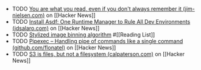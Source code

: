 - TODO [You are what you read, even if you don't always remember it (jim-nielsen.com)](https://news.ycombinator.com/item?id=40151952) on [[Hacker News]]
- TODO [Install Asdf: One Runtime Manager to Rule All Dev Environments (jdsalaro.com)](https://news.ycombinator.com/item?id=40186036) on [[Hacker News]]
- TODO [Stylized image binning algorithm](https://benjdd.com/posts/stylized-image-binning-algorithm/) #[[Reading List]]
- TODO [Pipexec – Handling pipe of commands like a single command (github.com/flonatel)](https://news.ycombinator.com/item?id=39656056) on [[Hacker News]]
- TODO [S3 is files, but not a filesystem (calpaterson.com)](https://news.ycombinator.com/item?id=39656657) on [[Hacker News]]